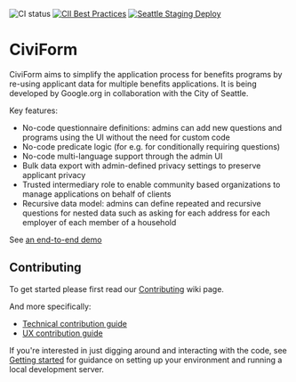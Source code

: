 ![CI status](https://github.com/seattle-uat/civiform/actions/workflows/push.yaml/badge.svg)
[![CII Best Practices](https://bestpractices.coreinfrastructure.org/projects/6008/badge)](https://bestpractices.coreinfrastructure.org/projects/6008)
[![Seattle Staging Deploy](https://github.com/seattle-uat/civiform-deploy/actions/workflows/deploy-staging.yml/badge.svg?branch=main)](https://github.com/seattle-uat/civiform-deploy/actions/workflows/deploy-staging.yml)

# CiviForm

CiviForm aims to simplify the application process for benefits programs by re-using applicant data
for multiple benefits applications. It is being developed by Google.org in collaboration with the
City of Seattle.

Key features:

- No-code questionnaire definitions: admins can add new questions and programs using the UI without the need for custom code
- No-code predicate logic (for e.g. for conditionally requiring questions)
- No-code multi-language support through the admin UI
- Bulk data export with admin-defined privacy settings to preserve applicant privacy
- Trusted intermediary role to enable community based organizations to manage applications on behalf of clients
- Recursive data model: admins can define repeated and recursive questions for nested data such as asking for each address for each employer of each member of a household

See [an end-to-end demo](https://www.youtube.com/watch?v=AIYZEd5WAcU)

## Contributing

To get started please first read our
[Contributing](https://docs.civiform.us/contributor-guide/developer-guide/technical-contribution-guide#getting-up-to-speed) wiki page.

And more specifically:
* [Technical contribution guide](https://docs.civiform.us/contributor-guide/developer-guide)
* [UX contribution guide](https://docs.civiform.us/contributor-guide/ui-ux-guide)

If you're interested in just digging around and interacting with the code, see
[Getting started](https://docs.civiform.us/contributor-guide/developer-guide/getting-started) for guidance on
setting up your environment and running a local development server.
